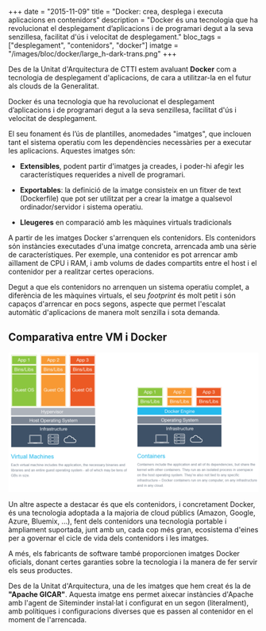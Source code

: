 +++
date        = "2015-11-09"
title       = "Docker: crea, desplega i executa aplicacions en contenidors"
description = "Docker és una tecnologia que ha revolucionat el desplegament d’aplicacions i de programari degut a la seva senzillesa, facilitat d'ús i velocitat de  desplegament."
bloc_tags	= ["desplegament", "contenidors", "docker"]
imatge 		= "/images/bloc/docker/large_h-dark-trans.png"
+++


Des de la Unitat d'Arquitectura de CTTI estem avaluant **Docker** com a tecnologia de desplegament d'aplicacions, de cara a utilitzar-la en el futur als clouds de la Generalitat.

Docker és una tecnologia que ha revolucionat el desplegament d’aplicacions i de programari degut a la seva senzillesa, facilitat d'ús i velocitat de  desplegament.

El seu fonament és l’ús de plantilles, anomedades "imatges", que inclouen tant el sistema operatiu com les dependències necessàries per a executar les aplicacions. Aquestes imatges són: 

* **Extensibles**, podent partir d'imatges ja creades, i poder-hi afegir les característiques requerides a nivell de programari. 

* **Exportables**: la definició de la imatge consisteix en un fitxer de text (Dockerfile) que pot ser utilitzat per a crear la imatge a qualsevol ordinador/servidor i sistema operatiu.

* **Lleugeres** en comparació amb les màquines virtuals tradicionals

A partir de les imatges Docker s'arrenquen els contenidors. Els contenidors són instàncies executades d'una imatge concreta, arrencada amb una sèrie de característiques. Per exemple, una contenidor es pot arrencar amb aïllament de CPU i RAM, i amb volums de dades compartits entre el host i el contenidor per a realitzar certes operacions. 

Degut a que els contenidors no arrenquen un sistema operatiu complet, a diferència de les màquines virtuals, el seu _footprint_ és molt petit i són capaços d'arrencar en pocs segons, aspecte que permet l'escalat automàtic d'aplicacions de manera molt senzilla i sota demanda.

## Comparativa entre VM i Docker

![comparativa vm i docker](/images/bloc/docker/vm-vs-container2.png)

Un altre aspecte a destacar és que els contenidors, i concretament Docker, és una tecnologia adoptada a la majoria de cloud públics (Amazon, Google, Azure, Bluemix, ...), fent dels contenidors una tecnologia portable i àmpliament suportada, junt amb un, cada cop més gran, ecosistema d'eines per a governar el cicle de vida dels contenidors i les imatges.

A més, els fabricants de software també proporcionen imatges Docker oficials, donant certes garanties sobre la tecnologia i la manera de fer servir els seus productes.

Des de la Unitat d'Arquitectura, una de les imatges que hem creat és la de **"Apache GICAR"**. Aquesta imatge ens permet aixecar instàncies d'Apache amb l'agent de Siteminder instal·lat i configurat en un segon (literalment), amb polítiques i configuracions diverses que es passen al contenidor en el moment de l'arrencada.

